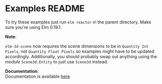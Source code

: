 # Examples README

To try these examples just run `elm reactor` in the parent directory. Make sure you're using Elm 0.19.1.

**Note**:

`elm-3d-scene` now requires the scene dimensions to be in `Quantity Int Pixels`, not `Quantity Float Pixels` so examples might have to be updated accordingly.
Additionally, you should probably swap out anything using the *module* `Scene3d.Entity` to just use `Scene3d` instead.  

  
**Documentation**:  
Documentation is available [here](https://docs.google.com/document/d/1YletNPnORM50GSCUViSW5ftgOnpwBC1Q-_kSZaoW9ps/edit?usp=sharing)
